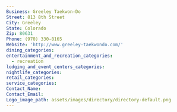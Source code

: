 ```yaml
---
Business: Greeley Taekwon-Do
Street: 813 8th Street
City: Greeley
State: Colorado
Zip: 80631
Phone: (970) 330-8165
Website: 'http://www.greeley-taekwondo.com/'
dining_categories:
entertainment_and_recreation_categories:
  - recreation
lodging_and_event_centers_categories:
nightlife_categories:
retail_categories:
service_categories:
Contact_Name:
Contact_Email:
Logo_image_path: assets/images/directory/directory-default.png
---
```



